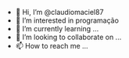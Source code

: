 - 👋 Hi, I’m @claudiomaciel87
- 👀 I’m interested in programação
- 🌱 I’m currently learning ...
- 💞️ I’m looking to collaborate on ...
- 📫 How to reach me ...

<!---
claudiomaciel87/claudiomaciel87 is a ✨ special ✨ repository because its `README.md` (this file) appears on your GitHub profile.
You can click the Preview link to take a look at your changes.
--->
